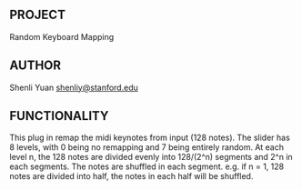 PROJECT
-------

Random Keyboard Mapping

AUTHOR
------

Shenli Yuan [shenliy@stanford.edu](mailto:shenliy@stanford.edu)

FUNCTIONALITY
------------

This plug in remap the midi keynotes from input (128 notes). The slider has 8 levels, with 0 being no remapping and 7 being entirely random. At each level n, the 128 notes are divided evenly into 128/(2^n) segments and 2^n in each segments. The notes are shuffled in each segment. e.g. if n = 1, 128 notes are divided into half, the notes in each half will be shuffled. 

